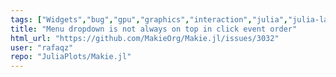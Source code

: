 ```yaml
---
tags: ["Widgets","bug","gpu","graphics","interaction","julia","julia-language","planning","plotting","visualization"]
title: "Menu dropdown is not always on top in click event order"
html_url: "https://github.com/MakieOrg/Makie.jl/issues/3032"
user: "rafaqz"
repo: "JuliaPlots/Makie.jl"
---
```


